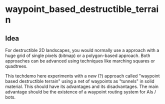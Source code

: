 # waypoint_based_destructible_terrain

## Idea

For destructible 2D landscapes, you would normally use a approach with a huge grid of single pixels (bitmap) or a polygon-based approach. Both approaches can be advanced using techniques like marching squares or quadtrees.

This techdemo here experiments with a _new_ (?) approach called "waypoint based destructible terrain" using a net of waypoints as "tunnels" in solid material. This should have its advantages and its disadvantages. The main advantage should be the existence of a waypoint routing system for AIs / bots.
